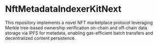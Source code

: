 # NftMetadataIndexerKitNext
This repository implements a novel NFT marketplace protocol leveraging Merkle tree-based ownership verification on-chain and off-chain data storage via IPFS for metadata, enabling gas-efficient batch transfers and decentralized content persistence.
